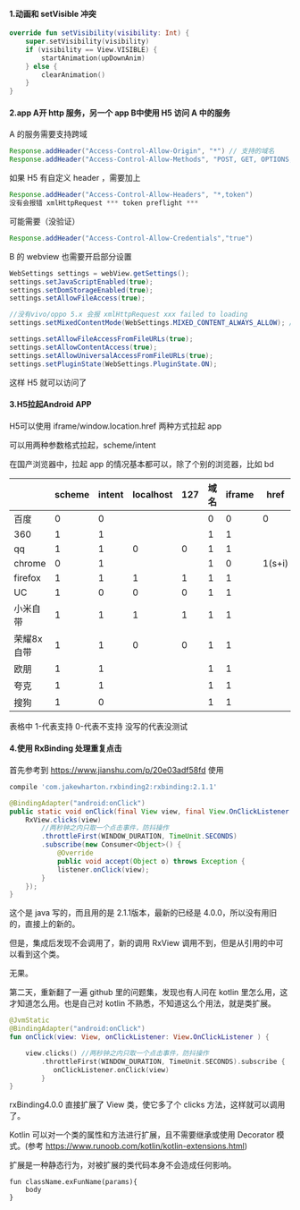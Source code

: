 #### 1.动画和 setVisible 冲突

```kotlin
override fun setVisibility(visibility: Int) {
    super.setVisibility(visibility)
    if (visibility == View.VISIBLE) {
        startAnimation(upDownAnim)
    } else {
        clearAnimation()
    }
}
```

#### 2.app A开 http 服务，另一个 app B中使用 H5 访问 A 中的服务

A 的服务需要支持跨域

```java
Response.addHeader("Access-Control-Allow-Origin", "*") // 支持的域名
Response.addHeader("Access-Control-Allow-Methods", "POST, GET, OPTIONS, DELETE") // 支持的请求类型
```

如果 H5 有自定义 header ，需要加上

```java
Response.addHeader("Access-Control-Allow-Headers", "*,token") 
没有会报错 xmlHttpRequest *** token preflight ***
```

可能需要（没验证）

```java
Response.addHeader("Access-Control-Allow-Credentials","true")
```



B 的 webview 也需要开启部分设置

```java
WebSettings settings = webView.getSettings();
settings.setJavaScriptEnabled(true);
settings.setDomStorageEnabled(true);
settings.setAllowFileAccess(true);

//没有vivo/oppo 5.x 会报 xmlHttpRequest xxx failed to loading
settings.setMixedContentMode(WebSettings.MIXED_CONTENT_ALWAYS_ALLOW); // 如果 H5 是 http/https 混用

settings.setAllowFileAccessFromFileURLs(true);
settings.setAllowContentAccess(true);
settings.setAllowUniversalAccessFromFileURLs(true);
settings.setPluginState(WebSettings.PluginState.ON);
```

这样 H5 就可以访问了

#### 3.H5拉起Android APP

H5可以使用 iframe/window.location.href 两种方式拉起 app

可以用两种参数格式拉起，scheme/intent

在国产浏览器中，拉起 app 的情况基本都可以，除了个别的浏览器，比如 bd

|            | scheme | intent | localhost | 127  | 域名 | iframe | href   |
| ---------- | ------ | ------ | --------- | ---- | ---- | ------ | ------ |
| 百度       | 0      | 0      |           |      | 0    | 0      | 0      |
| 360        | 1      | 1      |           |      | 1    | 1      |        |
| qq         | 1      | 1      | 0         | 0    | 1    | 1      |        |
| chrome     | 0      | 1      |           |      | 1    | 0      | 1(s+i) |
| firefox    | 1      | 1      | 1         | 1    | 1    | 1      |        |
| UC         | 1      | 0      | 0         | 0    | 1    | 1      |        |
| 小米自带   | 1      | 1      | 1         | 1    | 1    | 1      |        |
| 荣耀8x自带 | 1      | 1      | 0         | 0    | 1    | 1      |        |
| 欧朋       | 1      | 1      |           |      | 1    | 1      |        |
| 夸克       | 1      | 1      |           |      | 1    | 1      |        |
| 搜狗       | 1      | 0      |           |      | 1    | 1      |        |

表格中 1-代表支持   0-代表不支持   没写的代表没测试



#### 4.使用 RxBinding 处理重复点击

首先参考到 https://www.jianshu.com/p/20e03adf58fd
使用 

```groovy
compile 'com.jakewharton.rxbinding2:rxbinding:2.1.1'
```

```java
@BindingAdapter("android:onClick")
public static void onClick(final View view, final View.OnClickListener listener) {
    RxView.clicks(view)
        //两秒钟之内只取一个点击事件，防抖操作
        .throttleFirst(WINDOW_DURATION, TimeUnit.SECONDS)
        .subscribe(new Consumer<Object>() {
            @Override
            public void accept(Object o) throws Exception {
            listener.onClick(view);
        }
    });
}
```

这个是  java 写的，而且用的是 2.1.1版本，最新的已经是 4.0.0，所以没有用旧的，直接上的新的。

但是，集成后发现不会调用了，新的调用 RxView 调用不到，但是从引用的中可以看到这个类。

无果。

第二天，重新翻了一遍 github 里的问题集，发现也有人问在 kotlin 里怎么用，这才知道怎么用。也是自己对 kotlin 不熟悉，不知道这么个用法，就是类扩展。

```kotlin
@JvmStatic
@BindingAdapter("android:onClick")
fun onClick(view: View, onClickListener: View.OnClickListener ) {

    view.clicks() //两秒钟之内只取一个点击事件，防抖操作
        .throttleFirst(WINDOW_DURATION, TimeUnit.SECONDS).subscribe {
           onClickListener.onClick(view)
        }
}
```

rxBinding4.0.0 直接扩展了 View 类，使它多了个 clicks 方法，这样就可以调用了。



Kotlin 可以对一个类的属性和方法进行扩展，且不需要继承或使用 Decorator 模式。(参考 https://www.runoob.com/kotlin/kotlin-extensions.html)

扩展是一种静态行为，对被扩展的类代码本身不会造成任何影响。

```
fun className.exFunName(params){
    body
}
```
